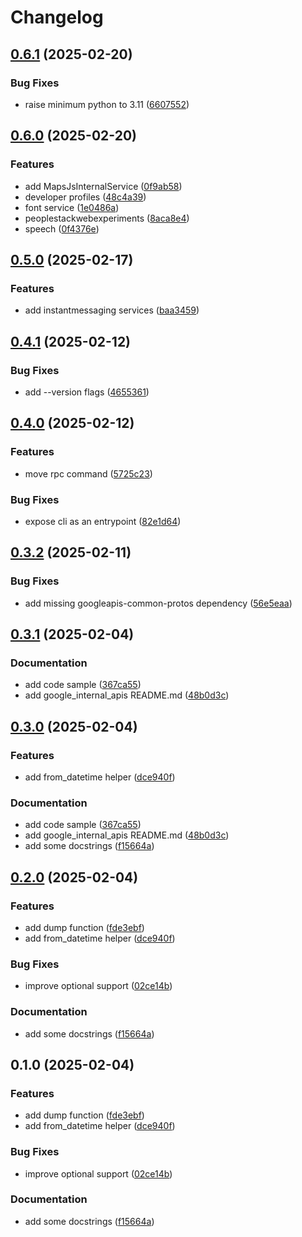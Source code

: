 # Changelog

## [0.6.1](https://github.com/Mause/gbooks-upload/compare/google_internal_apis-v0.6.0...google_internal_apis-v0.6.1) (2025-02-20)


### Bug Fixes

* raise minimum python to 3.11 ([6607552](https://github.com/Mause/gbooks-upload/commit/6607552ecf10afc8bf280f617e3bda7f53131dc5))

## [0.6.0](https://github.com/Mause/gbooks-upload/compare/google_internal_apis-v0.5.0...google_internal_apis-v0.6.0) (2025-02-20)


### Features

* add MapsJsInternalService ([0f9ab58](https://github.com/Mause/gbooks-upload/commit/0f9ab58e4745e134e2d7dabe8ecf752a5a4e8b73))
* developer profiles ([48c4a39](https://github.com/Mause/gbooks-upload/commit/48c4a39efb01300416693f3414051969ab6fab7e))
* font service ([1e0486a](https://github.com/Mause/gbooks-upload/commit/1e0486a95d850e3c30b668c055d4c21a88b27a7f))
* peoplestackwebexperiments ([8aca8e4](https://github.com/Mause/gbooks-upload/commit/8aca8e40b702911233f47b1917cd09545eff2f56))
* speech ([0f4376e](https://github.com/Mause/gbooks-upload/commit/0f4376e1ce858dfd8388b77d4f2a38cc1a3e7aca))

## [0.5.0](https://github.com/Mause/gbooks-upload/compare/google_internal_apis-v0.4.1...google_internal_apis-v0.5.0) (2025-02-17)


### Features

* add instantmessaging services ([baa3459](https://github.com/Mause/gbooks-upload/commit/baa345996a74876b7ff18065ee4e6eedd529e9ca))

## [0.4.1](https://github.com/Mause/gbooks-upload/compare/google_internal_apis-v0.4.0...google_internal_apis-v0.4.1) (2025-02-12)


### Bug Fixes

* add --version flags ([4655361](https://github.com/Mause/gbooks-upload/commit/46553619e781de89b5e784bc2fb8758cdbd69a81))

## [0.4.0](https://github.com/Mause/gbooks-upload/compare/google_internal_apis-v0.3.2...google_internal_apis-v0.4.0) (2025-02-12)


### Features

* move rpc command ([5725c23](https://github.com/Mause/gbooks-upload/commit/5725c23466e156bc2ff29108cc6ea74358b26659))


### Bug Fixes

* expose cli as an entrypoint ([82e1d64](https://github.com/Mause/gbooks-upload/commit/82e1d64dbdbb3249c3b49ce875cf9e1e25030809))

## [0.3.2](https://github.com/Mause/gbooks-upload/compare/google_internal_apis-v0.3.1...google_internal_apis-v0.3.2) (2025-02-11)


### Bug Fixes

* add missing googleapis-common-protos dependency ([56e5eaa](https://github.com/Mause/gbooks-upload/commit/56e5eaa51e007eb74b67d1fc08d1de2ca5ce5021))

## [0.3.1](https://github.com/Mause/gbooks-upload/compare/google_internal_apis-v0.3.0...google_internal_apis-v0.3.1) (2025-02-04)


### Documentation

* add code sample ([367ca55](https://github.com/Mause/gbooks-upload/commit/367ca55763ed9451c4399e37cdf1b8a70509c8ef))
* add google_internal_apis README.md ([48b0d3c](https://github.com/Mause/gbooks-upload/commit/48b0d3ca9b8477afaffe329dbe9e521625b48c88))

## [0.3.0](https://github.com/Mause/gbooks-upload/compare/v0.2.0...v0.3.0) (2025-02-04)


### Features

* add from_datetime helper ([dce940f](https://github.com/Mause/gbooks-upload/commit/dce940f55085c99703970b9fbaede9c85a3ecb95))


### Documentation

* add code sample ([367ca55](https://github.com/Mause/gbooks-upload/commit/367ca55763ed9451c4399e37cdf1b8a70509c8ef))
* add google_internal_apis README.md ([48b0d3c](https://github.com/Mause/gbooks-upload/commit/48b0d3ca9b8477afaffe329dbe9e521625b48c88))
* add some docstrings ([f15664a](https://github.com/Mause/gbooks-upload/commit/f15664ad39336234abb969d5097e85d15f6bba91))

## [0.2.0](https://github.com/Mause/gbooks-upload/compare/0.1.0...v0.2.0) (2025-02-04)


### Features

* add dump function ([fde3ebf](https://github.com/Mause/gbooks-upload/commit/fde3ebfcf7591f1ee78dec238cd649da4345b71c))
* add from_datetime helper ([dce940f](https://github.com/Mause/gbooks-upload/commit/dce940f55085c99703970b9fbaede9c85a3ecb95))


### Bug Fixes

* improve optional support ([02ce14b](https://github.com/Mause/gbooks-upload/commit/02ce14b8dfcc17327e1e96c0b1f5c18e784951cd))


### Documentation

* add some docstrings ([f15664a](https://github.com/Mause/gbooks-upload/commit/f15664ad39336234abb969d5097e85d15f6bba91))

## 0.1.0 (2025-02-04)


### Features

* add dump function ([fde3ebf](https://github.com/Mause/gbooks-upload/commit/fde3ebfcf7591f1ee78dec238cd649da4345b71c))
* add from_datetime helper ([dce940f](https://github.com/Mause/gbooks-upload/commit/dce940f55085c99703970b9fbaede9c85a3ecb95))


### Bug Fixes

* improve optional support ([02ce14b](https://github.com/Mause/gbooks-upload/commit/02ce14b8dfcc17327e1e96c0b1f5c18e784951cd))


### Documentation

* add some docstrings ([f15664a](https://github.com/Mause/gbooks-upload/commit/f15664ad39336234abb969d5097e85d15f6bba91))
